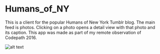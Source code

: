 # Humans_of_NY

This is a client for the popular Humans of New York Tumblr blog.  The main feed is photos. Clicking on a photo opens a detail view with that photo and its caption. This app was made as part of my remote observation of Codepath 2016.

![alt text](https://github.com/hlpostman/Humans_of_NY/blob/master/Humans_of_NY_Tumblr_gif_10_24_16.gif)
